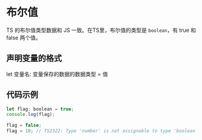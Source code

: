 # 布尔值

TS 的布尔值类型数据和 JS 一致。在TS里，布尔值的类型是 `boolean`，有 true 和 false 两个值。

## 声明变量的格式

let 变量名: 变量保存的数据的数据类型 = 值

## 代码示例

```js
let flag: boolean = true;
console.log(flag);

flag = false;
flag = 10; // TS2322: Type 'number' is not assignable to type 'boolean'.
```
